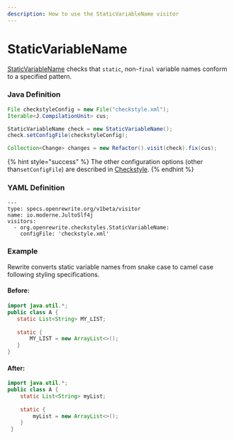 ```yaml
---
description: How to use the StaticVariableName visitor
---
```


# StaticVariableName

 [StaticVariableName](https://checkstyle.sourceforge.io/config_naming.html#StaticVariableName) checks that `static`, non-`final` variable names conform to a specified pattern.

### Java Definition 

```java
File checkstyleConfig = new File("checkstyle.xml");
Iterable<J.CompilationUnit> cus;

StaticVariableName check = new StaticVariableName();
check.setConfigFile(checkstyleConfig);

Collection<Change> changes = new Refactor().visit(check).fix(cus);
```

{% hint style="success" %}
The other configuration options \(other than`setConfigFile`\) are described in [Checkstyle](./#configuration-options).
{% endhint %}

### YAML Definition

```text
---
type: specs.openrewrite.org/v1beta/visitor
name: io.moderne.JultoSlf4j
visitors:
  - org.openrewrite.checkstyles.StaticVariableName:
    configFile: 'checkstyle.xml'
```

### Example

Rewrite converts static variable names from snake case to camel case following styling specifications.

#### Before:

```java
import java.util.*;
public class A {
   static List<String> MY_LIST;
   
   static {
       MY_LIST = new ArrayList<>();
   }
}
```

#### After:

```java
import java.util.*;
public class A {
    static List<String> myList;
    
    static {
        myList = new ArrayList<>();
    }
 }
```

